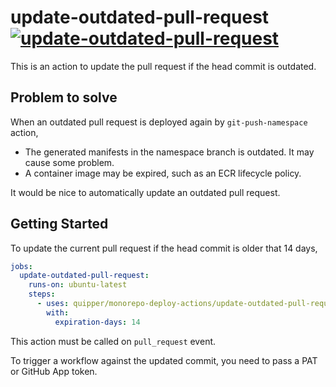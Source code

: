 # update-outdated-pull-request [![update-outdated-pull-request](https://github.com/quipper/monorepo-deploy-actions/actions/workflows/update-outdated-pull-request.yaml/badge.svg)](https://github.com/quipper/monorepo-deploy-actions/actions/workflows/update-outdated-pull-request.yaml)

This is an action to update the pull request if the head commit is outdated.

## Problem to solve

When an outdated pull request is deployed again by `git-push-namespace` action,

- The generated manifests in the namespace branch is outdated. It may cause some problem.
- A container image may be expired, such as an ECR lifecycle policy.

It would be nice to automatically update an outdated pull request.

## Getting Started

To update the current pull request if the head commit is older that 14 days,

```yaml
jobs:
  update-outdated-pull-request:
    runs-on: ubuntu-latest
    steps:
      - uses: quipper/monorepo-deploy-actions/update-outdated-pull-request@v1
        with:
          expiration-days: 14
```

This action must be called on `pull_request` event.

To trigger a workflow against the updated commit, you need to pass a PAT or GitHub App token.
